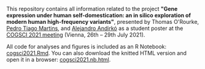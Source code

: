 This repository contains all information related to the project
**"Gene expression under human self-domestication: an in silico exploration of modern human high-frequency variants"**,
presented by Thomas O'Rourke, [Pedro Tiago Martins](https://ptmartins.info), and [Alejandro Andirkó](https://andirko.eu) as a student poster at the [COGSCI 2021 meeting](https://cognitivesciencesociety.org/cogsci-2021/)
(Vienna, 26th – 29th July 2021).

All code for analyses and figures is included as an R Notebook: [cogsci2021.Rmd](cogsci2021.Rmd). You can also download the knitted HTML version and open it in a browser: [cogsci2021.nb.html](cogsci2021.nb.html).

